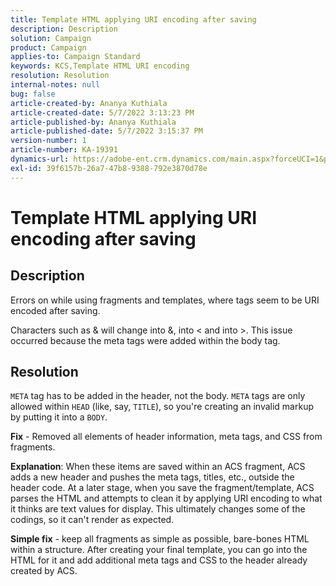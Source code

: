 ```yaml
---
title: Template HTML applying URI encoding after saving
description: Description
solution: Campaign
product: Campaign
applies-to: Campaign Standard
keywords: KCS,Template HTML URI encoding
resolution: Resolution
internal-notes: null
bug: false
article-created-by: Ananya Kuthiala
article-created-date: 5/7/2022 3:13:23 PM
article-published-by: Ananya Kuthiala
article-published-date: 5/7/2022 3:15:37 PM
version-number: 1
article-number: KA-19391
dynamics-url: https://adobe-ent.crm.dynamics.com/main.aspx?forceUCI=1&pagetype=entityrecord&etn=knowledgearticle&id=1e20da38-18ce-ec11-a7b5-0022480a8e40
exl-id: 39f6157b-26a7-47b8-9388-792e3870d78e
---
```

# Template HTML applying URI encoding after saving

## Description


Errors on while using fragments and templates, where tags seem to be URI encoded after saving.

Characters such as & will change into &amp;,  into &lt; and into &gt;. This issue occurred because the meta tags were added within the body tag.


## Resolution


`META` tag has to be added in the header, not the body. `META` tags are only allowed within `HEAD` (like, say, `TITLE`), so you're creating an invalid markup by putting it into a `BODY`.



<b>Fix</b> - Removed all elements of header information, meta tags, and CSS from fragments.

<b>Explanation</b>: When these items are saved within an ACS fragment, ACS adds a new header and pushes the meta tags, titles, etc., outside the header code. At a later stage, when you save the fragment/template, ACS parses the HTML and attempts to clean it by applying URI encoding to what it thinks are text values for display. This ultimately changes some of the codings, so it can't render as expected.

<b>Simple fix</b> - keep all fragments as simple as possible, bare-bones HTML within a structure. After creating your final template, you can go into the HTML for it and add additional meta tags and CSS to the header already created by ACS.
